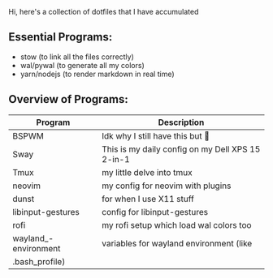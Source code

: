 Hi, here's a collection of dotfiles that I have accumulated

## Essential Programs:
* stow (to link all the files correctly)
* wal/pywal (to generate all my colors)
* yarn/nodejs (to render markdown in real time)

## Overview of Programs:
| Program | Description |
| ------- | ----------- |
| BSPWM   | Idk why I still have this but :shrug: |
| Sway    | This is my daily config on my Dell XPS 15 2-in-1 |
| Tmux    | my little delve into tmux |
| neovim  | my config for neovim with plugins |
| dunst   | for when I use X11 stuff |
| libinput-gestures | config for libinput-gestures |
| rofi    | my rofi setup which load wal colors too |
| wayland_-environment | variables for wayland environment (like
.bash_profile) |
